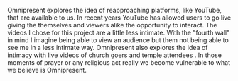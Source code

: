 <a href="martinguevara.com/index.html"></a>


Omnipresent explores the idea of reapproaching platforms, like YouTube, that are available to us. In recent years YouTube has allowed users to go live giving the themselves and viewers alike the opportunity to interact. The videos I chose for this project are a little less intimate. With the "fourth wall" in mind I imagine being able to view an audience but them not being able to see me in a less intimate way. Omnipresent also explores the idea of intimacy with live videos of church goers and temple attendees . In those moments of prayer or any religious act really we become vulnerable to what we believe is Omnipresent.
